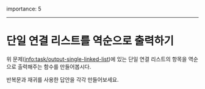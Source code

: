 importance: 5

---
# 단일 연결 리스트를 역순으로 출력하기

위 문제(<info:task/output-single-linked-list>)에 있는 단일 연결 리스트의 항목을 역순으로 출력해주는 함수를 만들어봅시다. 

반복문과 재귀를 사용한 답안을 각각 만들어보세요.
